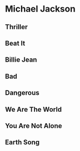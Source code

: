 # Michael Jackson

## Thriller

## Beat It

## Billie Jean

## Bad

## Dangerous

## We Are The World

## You Are Not Alone

## Earth Song